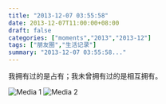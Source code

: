 ```yaml
---
title: "2013-12-07 03:55:58"
date: 2013-12-07T11:00:00+08:00
draft: false
categories: ["moments","2013","2013-12"]
tags: ["朋友圈","生活记录"]
summary: "2013-12-07 03:55:58..."
---
```


我拥有过的是占有；我未曾拥有过的是相互拥有。

![Media 1](/Moments/photos/2013-12-07/201312070355580.jpg)
![Media 2](/Moments/photos/2013-12-07/201312070355581.jpg)
